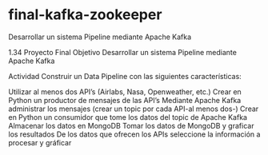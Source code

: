 # final-kafka-zookeeper
Desarrollar un sistema Pipeline mediante Apache Kafka

1.34 Proyecto Final
Objetivo
Desarrollar un sistema Pipeline mediante Apache Kafka

Actividad
Construir un Data Pipeline con las siguientes características:

Utilizar al menos dos API’s (Airlabs, Nasa, Openweather, etc.)
Crear en Python un productor de mensajes de las API’s
Mediante Apache Kafka administrar los mensajes (crear un topic por cada API-al menos dos-)
Crear en Python un consumidor que tome los datos del topic de Apache Kafka
Almacenar los datos en MongoDB
Tomar los datos de MongoDB y graficar los resultados
De los datos que ofrecen los APIs seleccione la información a procesar y gráficar
